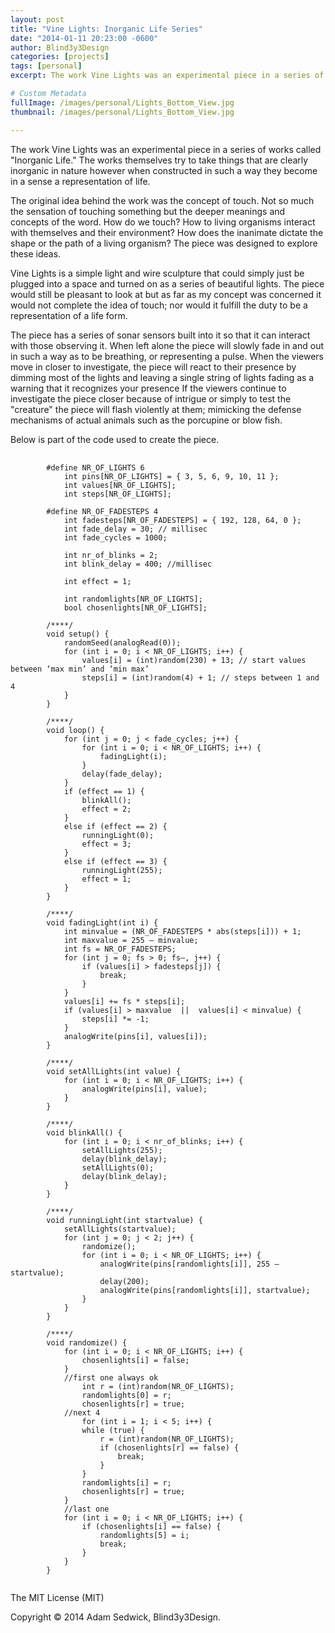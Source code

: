 ```yaml
---
layout: post
title: "Vine Lights: Inorganic Life Series"
date: "2014-01-11 20:23:00 -0600"
author: Blind3y3Design
categories: [projects]
tags: [personal]
excerpt: The work Vine Lights was an experimental piece in a series of works called "Inorganic Life." The works themselves try to take things that are clearly inorganic in nature however when constructed in such a way they become in a sense a representation of life.

# Custom Metadata
fullImage: /images/personal/Lights_Bottom_View.jpg
thumbnail: /images/personal/Lights_Bottom_View.jpg

---
```


The work Vine Lights was an experimental piece in a series of works called "Inorganic Life." The works themselves try to take things that are clearly inorganic in nature however when constructed in such a way they become in a sense a representation of life.

<!--more-->

The original idea behind the work was the concept of touch. Not so much the sensation of touching something but the deeper meanings and concepts of the word. How do we touch? How to living organisms interact with themselves and their environment? How does the inanimate dictate the shape or the path of a living organism? The piece was designed to explore these ideas.

Vine Lights is a simple light and wire sculpture that could simply just be plugged into a space and turned on as a series of beautiful lights. The piece would still be pleasant to look at but as far as my concept was concerned it would not complete the idea of touch; nor would it fulfill the duty to be a representation of a life form.

The piece has a series of sonar sensors built into it so that it can interact with those observing it. When left alone the piece will slowly fade in and out in such a way as to be breathing, or representing a pulse. When the viewers move in closer to investigate, the piece will react to their presence by dimming most of the lights and leaving a single string of lights fading as a warning that it recognizes your presence If the viewers continue to investigate the piece closer because of intrigue or simply to test the "creature" the piece will flash violently at them; mimicking the defense mechanisms of actual animals such as the porcupine or blow fish.

Below is part of the code used to create the piece. 

<pre class="full">
	<code>
		#define NR_OF_LIGHTS 6
			int pins[NR_OF_LIGHTS] = { 3, 5, 6, 9, 10, 11 };
			int values[NR_OF_LIGHTS];
			int steps[NR_OF_LIGHTS];

		#define NR_OF_FADESTEPS 4
			int fadesteps[NR_OF_FADESTEPS] = { 192, 128, 64, 0 };
			int fade_delay = 30; // millisec
			int fade_cycles = 1000;

			int nr_of_blinks = 2;
			int blink_delay = 400; //millisec

			int effect = 1;

			int randomlights[NR_OF_LIGHTS];
			bool chosenlights[NR_OF_LIGHTS];

		/****/
		void setup() {
			randomSeed(analogRead(0));
			for (int i = 0; i < NR_OF_LIGHTS; i++) {
				values[i] = (int)random(230) + 13; // start values between ‘max min’ and ‘min max’
				steps[i] = (int)random(4) + 1; // steps between 1 and 4
			}
		}

		/****/
		void loop() {
			for (int j = 0; j < fade_cycles; j++) {
				for (int i = 0; i < NR_OF_LIGHTS; i++) {
					fadingLight(i);
				}
				delay(fade_delay);
			}
			if (effect == 1) {
				blinkAll();
				effect = 2;
			}
			else if (effect == 2) {
				runningLight(0);
				effect = 3;
			}
			else if (effect == 3) {
				runningLight(255);
				effect = 1;
			}
		}

		/****/
		void fadingLight(int i) {
			int minvalue = (NR_OF_FADESTEPS * abs(steps[i])) + 1;
			int maxvalue = 255 – minvalue;
			int fs = NR_OF_FADESTEPS;
			for (int j = 0; fs > 0; fs–, j++) {
				if (values[i] > fadesteps[j]) {
					break;
				}
			}
			values[i] += fs * steps[i];
			if (values[i] > maxvalue  ||  values[i] < minvalue) {
				steps[i] *= -1;
			}
			analogWrite(pins[i], values[i]);
		}

		/****/
		void setAllLights(int value) {
			for (int i = 0; i < NR_OF_LIGHTS; i++) {
				analogWrite(pins[i], value);
			}
		}

		/****/
		void blinkAll() {
			for (int i = 0; i < nr_of_blinks; i++) {
				setAllLights(255);
				delay(blink_delay);
				setAllLights(0);
				delay(blink_delay);
			}
		}

		/****/
		void runningLight(int startvalue) {
			setAllLights(startvalue);
			for (int j = 0; j < 2; j++) {
				randomize();
				for (int i = 0; i < NR_OF_LIGHTS; i++) {
					analogWrite(pins[randomlights[i]], 255 – startvalue);
					delay(200);
					analogWrite(pins[randomlights[i]], startvalue);
				}
			}
		}

		/****/
		void randomize() {
			for (int i = 0; i < NR_OF_LIGHTS; i++) {
				chosenlights[i] = false;
			}
			//first one always ok
				int r = (int)random(NR_OF_LIGHTS);
				randomlights[0] = r;
				chosenlights[r] = true;
			//next 4
				for (int i = 1; i < 5; i++) {
				while (true) {
					r = (int)random(NR_OF_LIGHTS);
					if (chosenlights[r] == false) {
						break;
					}
				}
				randomlights[i] = r;
				chosenlights[r] = true;
			}
			//last one
			for (int i = 0; i < NR_OF_LIGHTS; i++) {
				if (chosenlights[i] == false) {
					randomlights[5] = i;
					break;
				}
			}
		}
	</code>
</pre>

The MIT License (MIT)

Copyright &copy; 2014 Adam Sedwick, Blind3y3Design.
